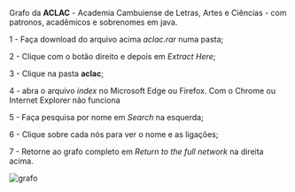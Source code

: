 Grafo da **ACLAC** - Academia Cambuiense de Letras, Artes e Ciências -  com patronos, acadêmicos e sobrenomes em java.

1 - Faça download do arquivo acima _aclac.rar_ numa pasta;

2 - Clique com o botão direito e depois em _Extract Here_;

3 - Clique na pasta **aclac**;

4 - abra o arquivo _index_ no Microsoft Edge ou Firefox. Com o Chrome ou Internet Explorer não funciona

5 - Faça pesquisa por nome em _Search_ na esquerda;

6 - Clique sobre cada nós para ver o nome e as ligações;

7 - Retorne ao grafo completo em _Return to the full network_ na direita acima.

![grafo](https://s20.postimg.cc/my62ahgdp/github.jpg)


